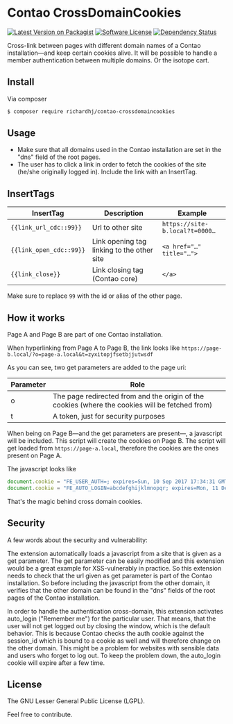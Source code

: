 # Contao CrossDomainCookies

[![Latest Version on Packagist][ico-version]][link-packagist]
[![Software License][ico-license]]()
[![Dependency Status][ico-dependencies]][link-dependencies]

Cross-link between pages with different domain names of a Contao installation—and keep certain cookies alive. It will be 
possible to handle a member authentication between multiple domains. Or the isotope cart.

## Install

Via composer

```bash
$ composer require richardhj/contao-crossdomaincookies
```

## Usage

* Make sure that all domains used in the Contao installation are set in the "dns" field of the root pages.
* The user has to click a link in order to fetch the cookies of the site (he/she originally logged in). Include the link 
with an InsertTag.

## InsertTags

| InsertTag               | Description                                | Example                        |
| ----------------------- | ------------------------------------------ | ------------------------------ | 
| `{{link_url_cdc::99}}`  | Url to other site                          | `https://site-b.local?t=0000…` |
| `{{link_open_cdc::99}}` | Link opening tag linking to the other site | `<a href="…" title="…">`       |
| `{{link_close}}`        | Link closing tag (Contao core)             | `</a>`                         |

Make sure to replace `99` with the id or alias of the other page.

## How it works

Page A and Page B are part of one Contao installation.

When hyperlinking from Page A to Page B, the link looks like `https://page-b.local/?o=page-a.local&t=zyxitopjfsetbjjutwsdf`

As you can see, two get parameters are added to the page uri:

| Parameter | Role                                                                                            |
| --------- | ----------------------------------------------------------------------------------------------- |
| o         | The page redirected from and the origin of the cookies (where the cookies will be fetched from) |
| t         | A token, just for security purposes                                                             |

When being on Page B—and the get parameters are present—, a javascript will be included. This script will create the 
cookies on Page B. The script will get loaded from `https://page-a.local`, therefore the cookies are the ones present on 
Page A.

The javascript looks like
```js
document.cookie = "FE_USER_AUTH=; expires=Sun, 10 Sep 2017 17:34:31 GMT; path=/";
document.cookie = "FE_AUTO_LOGIN=abcdefghijklmnopqr; expires=Mon, 11 Dec 2017 17:34:31 GMT; path=/";
```

That's the magic behind cross domain cookies.

## Security

A few words about the security and vulnerability:

The extension automatically loads a javascript from a site that is given as a get parameter. The get parameter can be 
easily modified and this extension would be a great example for XSS-vulnerably in practice. So this extension needs to 
check that the url given as get parameter is part of the Contao installation. So before including the javascript from 
the other domain, it verifies that the other domain can be found in the "dns" fields of the root pages of the Contao 
installation.

In order to handle the authentication cross-domain, this extension activates auto_login ("Remember me") for the 
particular user. That means, that the user will not get logged out by closing the window, which is the default behavior. 
This is because Contao checks the auth cookie against the session_id which is bound to a cookie as well and will 
therefore change on the other domain. This might be a problem for websites with sensible data and users who forget to 
log out. To keep the problem down, the auto_login cookie will expire after a few time.

## License

The GNU Lesser General Public License (LGPL).

Feel free to contribute.

[ico-version]: https://img.shields.io/packagist/v/richardhj/contao-crossdomaincookies.svg?style=flat-square
[ico-license]: https://img.shields.io/badge/license-LGPL-brightgreen.svg?style=flat-square
[ico-dependencies]: https://www.versioneye.com/php/richardhj:contao-crossdomaincookies/badge.svg?style=flat-square

[link-packagist]: https://packagist.org/packages/richardhj/contao-crossdomaincookies
[link-dependencies]: https://www.versioneye.com/php/richardhj:contao-crossdomaincookies
